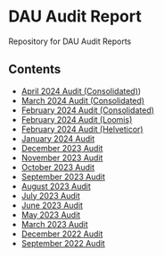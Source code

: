 # DAU Audit Report

Repository for DAU Audit Reports

## Contents
- [April 2024 Audit (Consolidated)](240501_Consol_Audit_ASI.pdf))
- [March 2024 Audit (Consolidated)](240402_Consol_Audit_ASI.pdf)
- [February 2024 Audit (Consolidated)](240229_Consol_Audit_ASI.pdf)
- [February 2024 Audit (Loomis)](240229_Loom_Audit_ASI.pdf)
- [February 2024 Audit (Helveticor)](240229_Helv_Audit_ASI.pdf)
- [January 2024 Audit](240131_Helv_Audit_ASI.pdf)
- [December 2023 Audit](231229_Helv_Audit_ASI.pdf)
- [November 2023 Audit](231130_Helv_Audit_ASI.pdf)
- [October 2023 Audit](231031_Helv_Audit_ASI.pdf)
- [September 2023 Audit](230928_Helv_Audit_ASI.pdf)
- [August 2023 Audit](230828_Helv_Audit_ASI.pdf)
- [July 2023 Audit](230731_Helv_Audit_ASI.pdf)
- [June 2023 Audit](230630_Helv_Audit_ASI.pdf)
- [May 2023 Audit](230601_Helv_Audit_ASI.pdf)
- [March 2023 Audit](230324_Helv_Audit_ASI.pdf)
- [December 2022 Audit](221209_Helv_Audit_ASI.pdf)
- [September 2022 Audit](220923_Helv_Audit_ASI.pdf)

